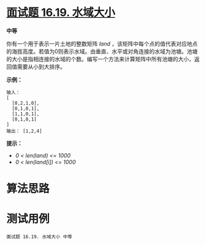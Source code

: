 # [面试题 16.19. 水域大小][cnTitle]

**中等**

你有一个用于表示一片土地的整数矩阵 *land* ，该矩阵中每个点的值代表对应地点的海拔高度。若值为0则表示水域。由垂直、水平或对角连接的水域为池塘。池塘的大小是指相连接的水域的个数。编写一个方法来计算矩阵中所有池塘的大小，返回值需要从小到大排序。

**示例：** 

```
输入：
[
  [0,2,1,0],
  [0,1,0,1],
  [1,1,0,1],
  [0,1,0,1]
]
输出： [1,2,4]

```

**提示：** 

-  *0 < len(land) <= 1000*  
-  *0 < len(land[i]) <= 1000* 




# 算法思路

# 测试用例
```
面试题 16.19. 水域大小 中等
```

[cnTitle]: https://leetcode-cn.com/problems/pond-sizes-lcci/
